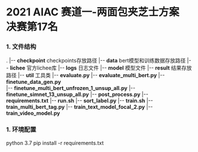 # 2021 AIAC 赛道一-两面包夹芝士方案 决赛第17名
### 1. 文件结构
.
|-- **checkpoint** checkpoints存放路径
|-- **data** bert模型和训练数据存放路径
|-- **lichee** 官方lichee库
|-- **logs** 日志文件
|-- **model** 模型文件
|-- **result** 结果存放路径
|-- **util** 工具类
|-- **evaluate.py** 
|-- **evaluate_multi_bert.py** 
|-- **finetune_data_gen.py**  
|-- **finetune_multi_bert_unfrozen_1_unsup_all.py**
|-- **finetune_simnet_13_unsup_all.py**
|-- **post_process.py**
|-- **requirements.txt**
|-- **run.sh**
|-- **sort_label.py**
|-- **train.sh**
|-- **train_multi_bert_tag.py**
|-- **train_text_model_focal_2.py**
|-- **train_video_model.py**

### 1. 环境配置
python 3.7
pip install -r requirements.txt
